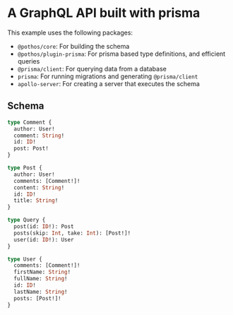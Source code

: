 # A GraphQL API built with prisma

This example uses the following packages:

- `@pothos/core`: For building the schema
- `@pothos/plugin-prisma`: For prisma based type definitions, and efficient queries
- `@prisma/client`: For querying data from a database
- `prisma`: For running migrations and generating `@prisma/client`
- `apollo-server`: For creating a server that executes the schema

## Schema

```graphql
type Comment {
  author: User!
  comment: String!
  id: ID!
  post: Post!
}

type Post {
  author: User!
  comments: [Comment!]!
  content: String!
  id: ID!
  title: String!
}

type Query {
  post(id: ID!): Post
  posts(skip: Int, take: Int): [Post!]!
  user(id: ID!): User
}

type User {
  comments: [Comment!]!
  firstName: String!
  fullName: String!
  id: ID!
  lastName: String!
  posts: [Post!]!
}
```
